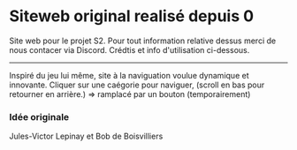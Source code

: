 # Siteweb original realisé depuis 0 

Site web pour le projet S2.
Pour tout information relative dessus merci de nous contacer via Discord.
Crédtis et info d'utilisation ci-dessous.

***

Inspiré du jeu lui même, site à la naviguation voulue dynamique et innovante.
Cliquer sur une caégorie pour naviguer, (scroll en bas pour retourner en arrière.) => ramplacé par un bouton (temporairement)

### Idée originale
Jules-Victor Lepinay et Bob de Boisvilliers
